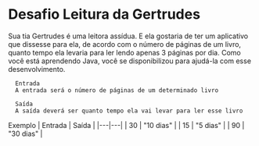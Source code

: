 
 <h1>Desafio Leitura da Gertrudes</h1>
Sua tia Gertrudes é uma leitora assídua. E ela gostaria de ter um aplicativo que dissesse para ela, de acordo com o número de páginas de um livro, quanto tempo ela levaria para ler lendo apenas 3 páginas por dia. Como você está aprendendo Java, você se disponibilizou para ajudá-la com esse desenvolvimento.

      Entrada
      A entrada será o número de páginas de um determinado livro

      Saída
      A saída deverá ser quanto tempo ela vai levar para ler esse livro

Exemplo
| Entrada	| Saída |
|---|---|
| 30	|  "10 dias"	| 
| 15	| "5 dias"	|
| 90 |  "30 dias"	|